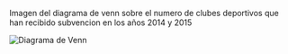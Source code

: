 Imagen del diagrama de venn sobre el numero de clubes deportivos que han recibido subvencion en los años 2014 y 2015

![Diagrama de Venn](main/diagrama_venn.png)
